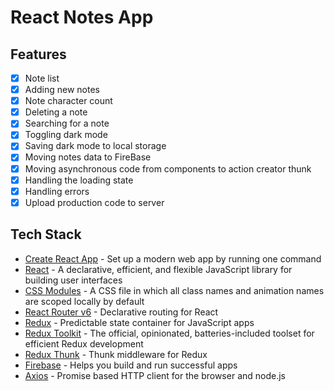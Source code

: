 # React Notes App

## Features

- [x] Note list
- [x] Adding new notes
- [x] Note character count
- [x] Deleting a note
- [x] Searching for a note
- [x] Toggling dark mode
- [x] Saving dark mode to local storage
- [x] Moving notes data to FireBase
- [x] Moving asynchronous code from components to action creator thunk
- [x] Handling the loading state
- [x] Handling errors
- [x] Upload production code to server

## Tech Stack

- [Create React App](https://github.com/facebook/create-react-app) - Set up a modern web app by running one command
- [React](https://github.com/facebook/react/) - A declarative, efficient, and flexible JavaScript library for building user interfaces
- [CSS Modules](https://github.com/css-modules/css-modules) - A CSS file in which all class names and animation names are scoped locally by default
- [React Router v6](https://github.com/remix-run/react-router) - Declarative routing for React
- [Redux](https://github.com/reduxjs/redux) - Predictable state container for JavaScript apps
- [Redux Toolkit](https://github.com/reduxjs/redux-toolkit) - The official, opinionated, batteries-included toolset for efficient Redux development
- [Redux Thunk](https://github.com/reduxjs/redux-thunk) - Thunk middleware for Redux
- [Firebase](https://firebase.google.com/) - Helps you build and run successful apps
- [Axios](https://github.com/axios/axios) - Promise based HTTP client for the browser and node.js

